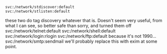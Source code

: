     svc:/network/stdiscover:default
    svc:/network/stlisten:default
these two do tag discovery whatever that is. Doesn't seem very useful, from what I can see, so better safe than sorry, and turned them off
    svc:/network/telnet:default
    svc:/network/shell:default
    svc:/network/login:rlogin
    svc:/network/ftp:default
because it's not 1990...
    svc:/network/smtp:sendmail
we'll probably replace this with exim at some point.
